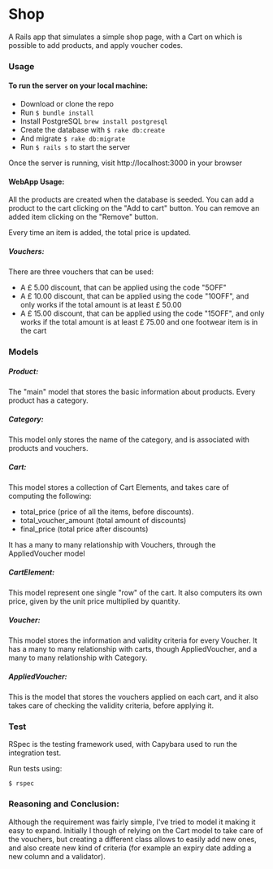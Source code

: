 # Shop

A Rails app that simulates a simple shop page, with a Cart on which is possible to add products, and apply voucher codes.

### Usage

#### To run the server on your local machine:

 - Download or clone the repo
 - Run ```$ bundle install```
 - Install PostgreSQL ```brew install postgresql```
 - Create the database with ```$ rake db:create```
 - And migrate ```$ rake db:migrate```
 - Run ```$ rails s``` to start the server

 Once the server is running, visit http://localhost:3000 in your browser

#### WebApp Usage:

All the products are created when the database is seeded.
You can add a product to the cart clicking on the "Add to cart" button.
You can remove an added item clicking on the "Remove" button.

Every time an item is added, the total price is updated.

##### Vouchers:

There are three vouchers that can be used:

- A £ 5.00 discount, that can be applied using the code "5OFF"
- A £ 10.00 discount, that can be applied using the code "10OFF", and only works if the total amount is at least £ 50.00
- A £ 15.00 discount, that can be applied using the code "15OFF",
and only works if the total amount is at least £ 75.00 and one footwear item is in the cart


### Models

##### Product:

The "main" model that stores the basic information about products.
Every product has a category.

##### Category:

This model only stores the name of the category, and is associated with products and vouchers.

##### Cart:

This model stores a collection of Cart Elements, and takes care of computing the following:
- total_price (price of all the items, before discounts).
- total_voucher_amount (total amount of discounts)
- final_price (total price after discounts)

It has a many to many relationship with Vouchers, through the AppliedVoucher model

##### CartElement:

This model represent one single "row" of the cart.
It also computers its own price, given by the unit price multiplied by quantity.

##### Voucher:

This model stores the information and validity criteria for every Voucher.
It has a many to many relationship with carts, though AppliedVoucher, and a many to many relationship with Category.

##### AppliedVoucher:

This is the model that stores the vouchers applied on each cart, and it also takes care of checking the validity criteria, before applying it.


### Test

RSpec is the testing framework used, with Capybara used to run the integration test.

Run tests using:
```
$ rspec
```


### Reasoning and Conclusion:

Although the requirement was fairly simple, I've tried to model it making it easy to expand.
Initially I though of relying on the Cart model to take care of the vouchers, but creating a different class allows to easily add new ones, and also create new kind of criteria (for example an expiry date adding a new column and a validator).
